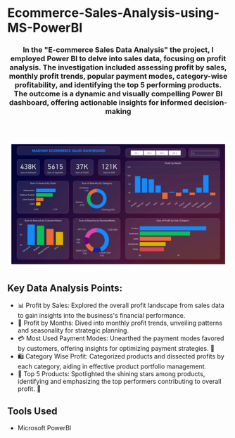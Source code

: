 # Ecommerce-Sales-Analysis-using-MS-PowerBI
<!DOCTYPE html>
<html lang="en">

<head>
    <meta charset="UTF-8">
    <meta name="viewport" content="width=device-width, initial-scale=1.0">
    <link rel="stylesheet" href="styles.css">
    <title>PowerBI Project</title>
</head>

<body>
    <header>
        <h3>  In the "E-commerce Sales Data Analysis"
 the project, I employed Power BI to delve into sales
 data, focusing on profit analysis. The investigation
 included assessing profit by sales, monthly profit
 trends, popular payment modes, category-wise
 profitability, and identifying the top 5 performing
 products. The outcome is a dynamic and visually
 compelling Power BI dashboard, offering actionable
 insights for informed decision-making</h3>
    </header>
    <section id="project-details">
        <div class="project-image">
            <!-- Replace the source attribute with the actual path to your project image -->
            <img src="https://github.com/DhananjayBhoge/Power-BI-Project/blob/main/EcommerceSalesDashboard.jpg"
                alt="Dashboard Preview" style="width: 650px; height: auto;">
        </div>
        <div class="project-description">
            <h2>Key Data Analysis Points:</h2>
            <ul>
                <li>📊 Profit by Sales: Explored the overall profit landscape from sales data to gain insights into the
                    business's financial performance.</li>
                <li>📅 Profit by Months: Dived into monthly profit trends, unveiling patterns and seasonality for
                    strategic planning.</li>
                <li>💳 Most Used Payment Modes: Unearthed the payment modes favored by customers, offering insights for
                    optimizing payment strategies. 💸</li>
                <li>🛍️ Category Wise Profit: Categorized products and dissected profits by each category, aiding in
                    effective product portfolio management.</li>
                <li>🌟 Top 5 Products: Spotlighted the shining stars among products, identifying and emphasizing the top
                    performers contributing to overall profit. 🚀</li>
            </ul>
            <h2>Tools Used</h2>
            <ul>
                <li>Microsoft PowerBI</li>
            </ul>
        </div>
    </section>
</body>

</html>
